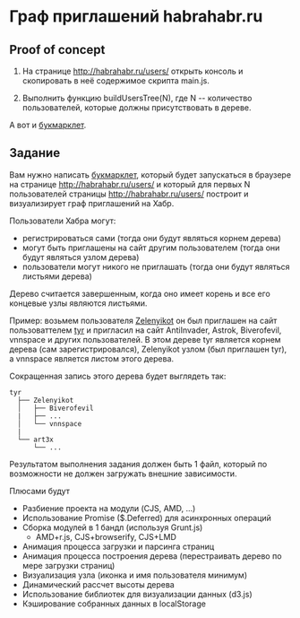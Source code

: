 # Граф приглашений habrahabr.ru

## Proof of concept

1. На странице http://habrahabr.ru/users/ открыть консоль и скопировать в неё содержимое скрипта main.js.

2. Выполнить функцию buildUsersTree(N), где N -- количество пользователей, которые должны присутствовать в дереве.

А вот и [букмарклет](https://rawgithub.com/sameoldmadness/5-async/master/bookmarklet/index.html). 

## Задание

Вам нужно написать [букмарклет](http://ru.wikipedia.org/wiki/Букмарклет), который будет запускаться в браузере на странице http://habrahabr.ru/users/ и который для первых N пользователей страницы http://habrahabr.ru/users/ построит и визуализирует граф приглашений на Хабр. 

Пользователи Хабра могут:
 - регистрироваться сами (тогда они будут являться корнем дерева) 
 - могут быть приглашены на сайт другим пользователем (тогда они будут являться узлом дерева)
 - пользователи могут никого не приглашать (тогда они будут являться листьями дерева)

Дерево считается завершенным, когда оно имеет корень и все его концевые узлы являются листьями.

Пример: возьмем пользователя [Zelenyikot](http://habrahabr.ru/users/Zelenyikot/) он был приглашен на сайт пользоваттелем [tyr](http://habrahabr.ru/users/tyr/) и пригласил на сайт AntiInvader, Astrok, Biverofevil, vnnspace и других пользователей. В этом дереве tyr является корнем дерева (сам зарегистрировался), Zelenyikot узлом (был приглашен tyr), а vnnspace является листом этого дерева.

Сокращенная запись этого дерева будет выглядеть так:

```
tyr
  ├── Zelenyikot
  │   ├── Biverofevil
  |   ├── ...
  │   └── vnnspace
  |
  └── art3x
      └── ...
```

Результатом выполнения задания должен быть 1 файл, который по возможности не должен загружать внешние зависимости.

Плюсами будут
 - Разбиение проекта на модули (CJS, AMD, ...)
 - Использование Promise ($.Deferred) для асинхронных операций
 - Сборка модулей в 1 бандл (используя Grunt.js)
   - AMD+r.js, CJS+browserify, CJS+LMD
 - Анимация процесса загрузки и парсинга страниц
 - Анимация процесса построения дерева (перестраивать дерево по мере загрузки страниц)
 - Визуализация узла (иконка и имя пользователя минимум)
 - Динамический рассчет высоты дерева
 - Использование библиотек для визуализации данных (d3.js)
 - Кэширование собранных данных в localStorage

